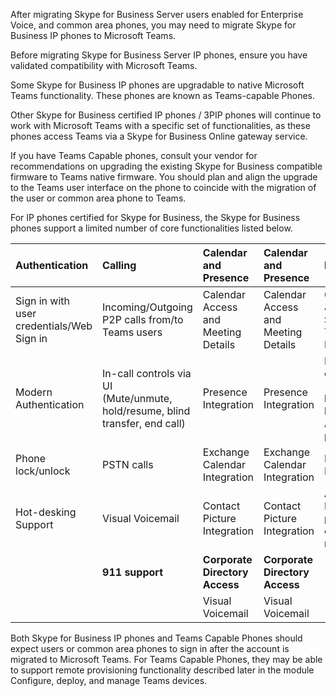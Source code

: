 After migrating Skype for Business Server users enabled for Enterprise Voice, and common area phones, you may need to migrate Skype for Business IP phones to Microsoft Teams.

Before migrating Skype for Business Server IP phones, ensure you have validated compatibility with Microsoft Teams.

Some Skype for Business IP phones are upgradable to native Microsoft Teams functionality. These phones are known as Teams-capable Phones.

Other Skype for Business certified IP phones / 3PIP phones will continue to work with Microsoft Teams with a specific set of functionalities, as these phones access Teams via a Skype for Business Online gateway service.

If you have Teams Capable phones, consult your vendor for recommendations on upgrading the existing Skype for Business compatible firmware to Teams native firmware. You should plan and align the upgrade to the Teams user interface on the phone to coincide with the migration of the user or common area phone to Teams.

For IP phones certified for Skype for Business, the Skype for Business phones support a limited number of core functionalities listed below.<br>

| **Authentication**| **Calling**| **Calendar and Presence**| **Calendar and Presence**| **Meetings**| **Device Update and Management**|
| :--- | :--- | :--- | :--- | :--- | :--- |
| Sign in with user credentials/Web Sign in| Incoming/Outgoing P2P calls from/to Teams users| Calendar Access and Meeting Details| Calendar Access and Meeting Details| One-click Join for Pre-Scheduled Teams Meeting| Device Update|
| Modern Authentication| In-call controls via UI<br>(Mute/unmute, hold/resume, blind transfer, end call)| Presence Integration| Presence Integration| Meeting Call controls<br>(Mute/unmute, hold/resume, hang up,<br>Add/remove participant)| In-band provisioning|
| Phone lock/unlock| PSTN calls| Exchange Calendar Integration| Exchange Calendar Integration| Meeting Reminders| QoE & Log Upload|
| Hot-desking Support| Visual Voicemail| Contact Picture Integration| Contact Picture Integration| Add Skype for Business participant to ongoing meeting| Common Area Phone Support|
|| **911 support**| **Corporate Directory Access**| **Corporate Directory Access**|||
||| Visual Voicemail| Visual Voicemail|||

Both Skype for Business IP phones and Teams Capable Phones should expect users or common area phones to sign in after the account is migrated to Microsoft Teams. For Teams Capable Phones, they may be able to support remote provisioning functionality described later in the module Configure, deploy, and manage Teams devices.

